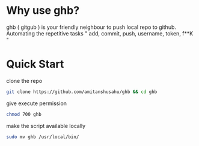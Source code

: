 # Why use ghb?

ghb ( gitgub ) is your friendly neighbour to push local repo to github. Automating the repetitive tasks " add, commit, push, username, token, f**K "

# Quick Start

clone the repo
```bash
git clone https://github.com/amitanshusahu/ghb && cd ghb
```
give execute permission
```bash
chmod 700 ghb
```
make the script available locally 
```bash
sudo mv ghb /usr/local/bin/
```

